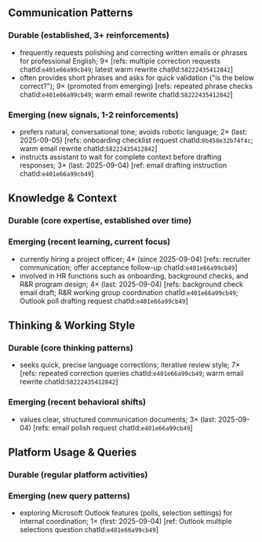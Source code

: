 ## Communication Patterns
### Durable (established, 3+ reinforcements)
- frequently requests polishing and correcting written emails or phrases for professional English; 9× [refs: multiple correction requests chatId:`e401e66a99cb49`; latest warm rewrite chatId:`58222435412842`]
- often provides short phrases and asks for quick validation ("is the below correct?"); 9× (promoted from emerging) [refs: repeated phrase checks chatId:`e401e66a99cb49`; warm email rewrite chatId:`58222435412842`]

### Emerging (new signals, 1-2 reinforcements)
- prefers natural, conversational tone; avoids robotic language; 2× (last: 2025-09-05) [refs: onboarding checklist request chatId:`0b458e32b74f4c`; warm email rewrite chatId:`58222435412842`]
- instructs assistant to wait for complete context before drafting responses; 3× (last: 2025-09-04) [ref: email drafting instruction chatId:`e401e66a99cb49`]

## Knowledge & Context
### Durable (core expertise, established over time)

### Emerging (recent learning, current focus)
- currently hiring a project officer; 4× (since 2025-09-04) [refs: recruiter communication; offer acceptance follow-up chatId:`e401e66a99cb49`]
- involved in HR functions such as onboarding, background checks, and R&R program design; 4× (last: 2025-09-04) [refs: background check email draft; R&R working group coordination chatId:`e401e66a99cb49`; Outlook poll drafting request chatId:`e401e66a99cb49`]

## Thinking & Working Style
### Durable (core thinking patterns)
- seeks quick, precise language corrections; iterative review style; 7× [refs: repeated correction queries chatId:`e401e66a99cb49`; warm email rewrite chatId:`58222435412842`]

### Emerging (recent behavioral shifts)
- values clear, structured communication documents; 3× (last: 2025-09-04) [refs: email polish request chatId:`e401e66a99cb49`]

## Platform Usage & Queries
### Durable (regular platform activities)

### Emerging (new query patterns)
- exploring Microsoft Outlook features (polls, selection settings) for internal coordination; 1× (first: 2025-09-04) [ref: Outlook multiple selections question chatId:`e401e66a99cb49`]
